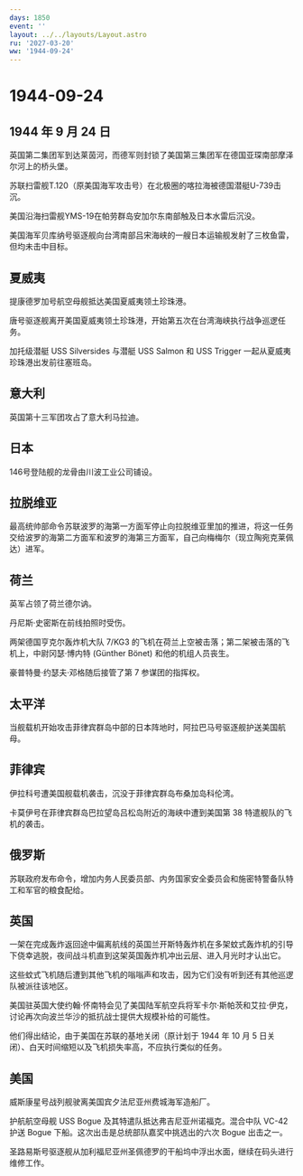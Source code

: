 ```yaml
---
days: 1850
event: ''
layout: ../../layouts/Layout.astro
ru: '2027-03-20'
ww: '1944-09-24'
---
```


# 1944-09-24

## 1944 年 9 月 24 日

英国第二集团军到达莱茵河，而德军则封锁了美国第三集团军在德国亚琛南部摩泽尔河上的桥头堡。

苏联扫雷舰T.120（原美国海军攻击号）在北极圈的喀拉海被德国潜艇U-739击沉。

美国沿海扫雷舰YMS-19在帕劳群岛安加尔东南部触及日本水雷后沉没。

美国海军贝库纳号驱逐舰向台湾南部吕宋海峡的一艘日本运输舰发射了三枚鱼雷，但均未击中目标。

## 夏威夷

提康德罗加号航空母舰抵达美国夏威夷领土珍珠港。

唐号驱逐舰离开美国夏威夷领土珍珠港，开始第五次在台湾海峡执行战争巡逻任务。

加托级潜艇 USS Silversides 与潜艇 USS Salmon 和 USS Trigger
一起从夏威夷珍珠港出发前往塞班岛。

## 意大利

英国第十三军团攻占了意大利马拉迪。

## 日本

146号登陆舰的龙骨由川波工业公司铺设。

## 拉脱维亚

最高统帅部命令苏联波罗的海第一方面军停止向拉脱维亚里加的推进，将这一任务交给波罗的海第二方面军和波罗的海第三方面军，自己向梅梅尔（现立陶宛克莱佩达）进军。

## 荷兰

英军占领了荷兰德尔讷。

丹尼斯·史密斯在前线拍照时受伤。

两架德国亨克尔轰炸机大队 7/KG3
的飞机在荷兰上空被击落；第二架被击落的飞机上，中尉冈瑟·博内特 (Günther
Bönet) 和他的机组人员丧生。

豪普特曼·约瑟夫·邓格随后接管了第 7 参谋团的指挥权。

## 太平洋

当舰载机开始攻击菲律宾群岛中部的日本阵地时，阿拉巴马号驱逐舰护送美国航母。

## 菲律宾

伊拉科号遭美国舰载机袭击，沉没于菲律宾群岛布桑加岛科伦湾。

卡莫伊号在菲律宾群岛巴拉望岛吕松岛附近的海峡中遭到美国第 38
特遣舰队的飞机的袭击。

## 俄罗斯

苏联政府发布命令，增加内务人民委员部、内务国家安全委员会和施密特警备队特工和军官的粮食配给。

## 英国

一架在完成轰炸返回途中偏离航线的英国兰开斯特轰炸机在多架蚊式轰炸机的引导下侥幸逃脱，夜间战斗机直到这架英国轰炸机冲出云层、进入月光时才认出它。

这些蚊式飞机随后遭到其他飞机的嗡嗡声和攻击，因为它们没有听到还有其他巡逻队被派往该地区。

美国驻英国大使约翰·怀南特会见了美国陆军航空兵将军卡尔·斯帕茨和艾拉·伊克，讨论再次向波兰华沙的抵抗战士提供大规模补给的可能性。

他们得出结论，由于美国在苏联的基地关闭（原计划于 1944 年 10 月 5
日关闭）、白天时间缩短以及飞机损失率高，不应执行类似的任务。

## 美国

威斯康星号战列舰驶离美国宾夕法尼亚州费城海军造船厂。

护航航空母舰 USS Bogue 及其特遣队抵达弗吉尼亚州诺福克。混合中队 VC-42
护送 Bogue 下船。这次出击是总统部队嘉奖中挑选出的六次 Bogue 出击之一。

圣路易斯号驱逐舰从加利福尼亚州圣佩德罗的干船坞中浮出水面，继续在码头进行维修工作。